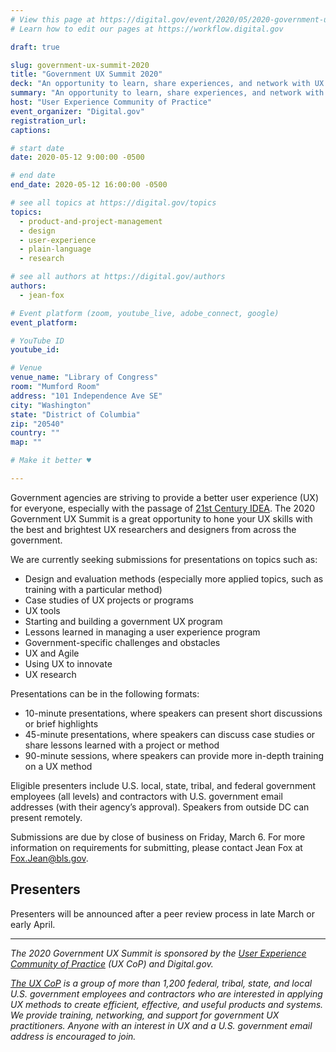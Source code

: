 ```yaml
---
# View this page at https://digital.gov/event/2020/05/2020-government-ux-summit
# Learn how to edit our pages at https://workflow.digital.gov

draft: true

slug: government-ux-summit-2020
title: "Government UX Summit 2020"
deck: "An opportunity to learn, share experiences, and network with UX practitioners from across government."
summary: "An opportunity to learn, share experiences, and network with UX practitioners from across government."
host: "User Experience Community of Practice"
event_organizer: "Digital.gov"
registration_url:
captions:

# start date
date: 2020-05-12 9:00:00 -0500

# end date
end_date: 2020-05-12 16:00:00 -0500

# see all topics at https://digital.gov/topics
topics:
  - product-and-project-management
  - design
  - user-experience
  - plain-language
  - research

# see all authors at https://digital.gov/authors
authors:
  - jean-fox

# Event platform (zoom, youtube_live, adobe_connect, google)
event_platform:

# YouTube ID
youtube_id:

# Venue
venue_name: "Library of Congress"
room: "Mumford Room"
address: "101 Independence Ave SE"
city: "Washington"
state: "District of Columbia"
zip: "20540"
country: ""
map: ""

# Make it better ♥

---
```


Government agencies are striving to provide a better user experience (UX) for everyone, especially with the passage of [21st Century IDEA](https://digital.gov/topics/digital-service-delivery/). The 2020 Government UX Summit is a great opportunity to hone your UX skills with the best and brightest UX researchers and designers from across the government.

We are currently seeking submissions for presentations on topics such as:

 - Design and evaluation methods (especially more applied topics, such as training with a particular method)
 - Case studies of UX projects or programs
 - UX tools
 - Starting and building a government UX program
 - Lessons learned in managing a user experience program
 - Government-specific challenges and obstacles
 - UX and Agile
 - Using UX to innovate
 - UX research

Presentations can be in the following formats:

 - 10-minute presentations, where speakers can present short discussions or brief highlights
 - 45-minute presentations, where speakers can discuss case studies or share lessons learned with a project or method
 - 90-minute sessions, where speakers can provide more in-depth training on a UX method

Eligible presenters include U.S. local, state, tribal, and federal government employees (all levels) and contractors with U.S. government email addresses (with their agency’s approval). Speakers from outside DC can present remotely.

Submissions are due by close of business on Friday, March 6. For more information on requirements for submitting, please contact Jean Fox at [Fox.Jean@bls.gov](mailto:Fox.Jean@bls.gov).

## **Presenters**

Presenters will be announced after a peer review process in late March or early April.

---

*The 2020 Government UX Summit is sponsored by the [User Experience Community of Practice](https://digital.gov/communities/user-experience/) (UX CoP) and Digital.gov.*

*[The UX CoP](https://digital.gov/communities/user-experience/) is a group of more than 1,200 federal, tribal, state, and local U.S. government employees and contractors who are interested in applying UX methods to create efficient, effective, and useful products and systems. We provide training, networking, and support for government UX practitioners. Anyone with an interest in UX and a U.S. government email address is encouraged to join.*
